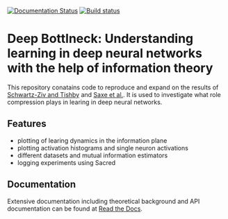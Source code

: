 [![Documentation Status](https://readthedocs.org/projects/deep-bottleneck/badge/?version=latest)](http://deep-bottleneck.readthedocs.io/en/latest/?badge=latest)
[![Build status](https://travis-ci.com/neuroinfo-os/deep-bottleneck.svg?branch=master)](https://travis-ci.com/neuroinfo-os/deep-bottleneck)

# Deep Bottlneck: Understanding learning in deep neural networks with the help of information theory
This repository conatains code to reproduce and expand on the results of 
[Schwartz-Ziv and Tishby](https://arxiv.org/pdf/1703.00810.pdf) and [Saxe et al.](https://openreview.net/pdf?id=ry_WPG-A-).
It is used to investigate what role compression plays in learing in deep neural networks.

## Features
* plotting of learing dynamics in the information plane
* plotting activation histograms and single neuron activations
* different datasets and mutual information estimators
* logging experiments using Sacred

## Documentation
Extensive documentation including theoretical background and API documentation can
be found at [Read the Docs](http://deep-bottleneck.readthedocs.io/en/latest/).